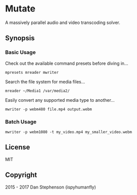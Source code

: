 # Mutate
A massively parallel audio and video transcoding solver.

## Synopsis

### Basic Usage

Check out the available command presets before diving in...

    mpresets mreader mwriter

Search the file system for media files...

    mreader ~/Media1 /var/media2/

Easily convert any supported media type to another...

    mwriter -p webm480 file.mp4 output.webm

### Batch Usage

    mwriter -p webm1080 -t my_video.mp4 my_smaller_video.webm

## License
MIT

## Copyright
2015 - 2017 Dan Stephenson (ispyhumanfly)
